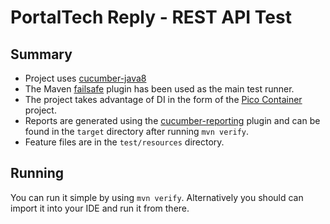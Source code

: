 # PortalTech Reply - REST API Test

## Summary
* Project uses [cucumber-java8](https://cucumber.io/docs/reference/jvm#step-definitions)
* The Maven [failsafe](http://maven.apache.org/surefire/maven-failsafe-plugin/) plugin has been used as the main test runner.
* The project takes advantage of DI in the form of the [Pico Container](https://github.com/cucumber/cucumber-jvm/tree/master/picocontainer) project.
* Reports are generated using the [cucumber-reporting](https://github.com/damianszczepanik/cucumber-reporting) plugin and can be found in the `target` directory after running `mvn verify`.
* Feature files are in the `test/resources` directory.

## Running

You can run it simple by using `mvn verify`. Alternatively you should can import it into your IDE and run it from there.